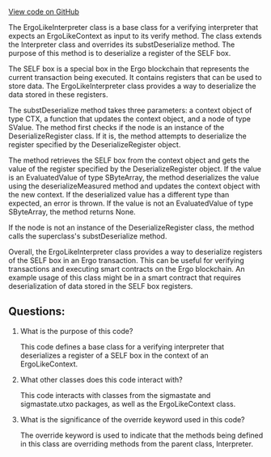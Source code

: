 [View code on GitHub](sigmastate-interpreterhttps://github.com/ScorexFoundation/sigmastate-interpreter/interpreter/shared/src/main/scala/org/ergoplatform/ErgoLikeInterpreter.scala)

The ErgoLikeInterpreter class is a base class for a verifying interpreter that expects an ErgoLikeContext as input to its verify method. The class extends the Interpreter class and overrides its substDeserialize method. The purpose of this method is to deserialize a register of the SELF box. 

The SELF box is a special box in the Ergo blockchain that represents the current transaction being executed. It contains registers that can be used to store data. The ErgoLikeInterpreter class provides a way to deserialize the data stored in these registers.

The substDeserialize method takes three parameters: a context object of type CTX, a function that updates the context object, and a node of type SValue. The method first checks if the node is an instance of the DeserializeRegister class. If it is, the method attempts to deserialize the register specified by the DeserializeRegister object.

The method retrieves the SELF box from the context object and gets the value of the register specified by the DeserializeRegister object. If the value is an EvaluatedValue of type SByteArray, the method deserializes the value using the deserializeMeasured method and updates the context object with the new context. If the deserialized value has a different type than expected, an error is thrown. If the value is not an EvaluatedValue of type SByteArray, the method returns None.

If the node is not an instance of the DeserializeRegister class, the method calls the superclass's substDeserialize method.

Overall, the ErgoLikeInterpreter class provides a way to deserialize registers of the SELF box in an Ergo transaction. This can be useful for verifying transactions and executing smart contracts on the Ergo blockchain. An example usage of this class might be in a smart contract that requires deserialization of data stored in the SELF box registers.
## Questions: 
 1. What is the purpose of this code?
    
    This code defines a base class for a verifying interpreter that deserializes a register of a SELF box in the context of an ErgoLikeContext.

2. What other classes does this code interact with?
    
    This code interacts with classes from the sigmastate and sigmastate.utxo packages, as well as the ErgoLikeContext class.

3. What is the significance of the override keyword used in this code?
    
    The override keyword is used to indicate that the methods being defined in this class are overriding methods from the parent class, Interpreter.